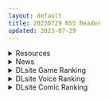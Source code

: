 ```yaml
---
layout: default
title: 20230729 RSS Reader
updated: 2023-07-29
---
```


<details class='content-parent'>
<summary>
Resources
</summary>
<details class='content-child'>
<summary>
<span class='rss-title'> 【新汉化作品】[自购][Recette] しゅがてん！-sugarfull tempering- / 甜糖热恋 汉化硬盘版[官方中文][3.13G][BDOD] </span> <a class='rss-link' href='https://www.south-plus.net/read.php?tid=1897736' target='_blank'>&nbsp;</a>
<div class='rss-published'> 🕛 20230728 16:28:57</div>
</summary>
<img src='https://img.imoutomoe.net/\images/2023/01/21/27c7eaadbecce96ec.jpg'/>
<img src='https://img.imoutomoe.net/\images/2023/01/21/157f228525c36581c.jpg'/>

<img src='https://img.imoutomoe.net/\images/2023/01/21/3f78ee02f16ad0175.jpg'/>
[img]https://img.imoutomoe.net/p_w_picpath/2023/01/2 ..
</details>
<details class='content-child'>
<summary>
<span class='rss-title'> [GPT翻+润色] [RJ189197](同人音声)[F.A.S] イジゲントリップ催眠 催眠音声CV:沢野ぽぷら / 野上菜月 </span> <a class='rss-link' href='https://gmgard.com/gm123154' target='_blank'>&nbsp;</a>
<div class='rss-published'> 🕛 20230728 14:37:30</div>
</summary>
<img src="https://api.asmr-200.com/api/cover/RJ189197.jpg?type=main" /><br /><p>注意事项：</p>
</details>
<details class='content-child'>
<summary>
<span class='rss-title'> [录屏动画][RJ090992][I]よめみお! </span> <a class='rss-link' href='https://gmgard.com/gm123153' target='_blank'>&nbsp;</a>
<div class='rss-published'> 🕛 20230728 14:37:30</div>
</summary>
<img src="https://static.gmgard.us/Images/upload/11458281629154729.jpg" /><br /><p>故事
终于到达终点的甜心澪和蜜月旅行!
我刚到南国海滩就被挤得团团转。
为了努力生孩子，新婚妻子澪在海边毫不顾忌别人的目光
推倒了!!</p>
</details>
<details class='content-child'>
<summary>
<span class='rss-title'> 第3页 上色完成 </span> <a class='rss-link' href='https://gmgard.com/gm123156' target='_blank'>&nbsp;</a>
<div class='rss-published'> 🕛 20230728 14:36:21</div>
</summary>
<img src="https://static.gmgard.us/Images/upload/16679282203211688.jpg" /><br /><p>抱歉才更新这么一段，有很多的坎坷需要我去解决，我很感谢你的关注，我们慢慢来。</p>
</details>
<details class='content-child'>
<summary>
<span class='rss-title'> [TMA] ディルドーマン CSCT-013 电锯人 Chainsaw Man (附原作) </span> <a class='rss-link' href='https://www.hacg.sbs/wp/96920.html' target='_blank'>&nbsp;</a>
<div class='rss-published'> 🕛 20230728 12:53:33</div>
</summary>
今天无意间看见TMA居然有新作，还是电锯人的cosplay，还是4K高清的真是有 &#8230; <a href="https://www.hacg.sbs/wp/96920.html">继续阅读 <span class="meta-nav">&#8594;</span></a>
</details>
<details class='content-child'>
<summary>
<span class='rss-title'> [无修正][未知字幕组][milky] 学艶七不思議 1+2 </span> <a class='rss-link' href='https://gmgard.com/gm123155' target='_blank'>&nbsp;</a>
<div class='rss-published'> 🕛 20230728 12:05:23</div>
</summary>
<img src="https://iili.io/HZnwF7p.gif" /><br /><p>三个学生作死请狐仙 然后被附身了 被附身的学生到处援交</p>
</details>
<details class='content-child'>
<summary>
<span class='rss-title'> 【新汉化作品】[自购][Innocent Grey] 殻ノ少女 FULL VOICE HD SIZE EDITION / 壳之少女 HD全语言高清重置版 汉化硬盘版[官方中英文][2.9G][BDOD </span> <a class='rss-link' href='https://www.south-plus.net/read.php?tid=1897308' target='_blank'>&nbsp;</a>
<div class='rss-published'> 🕛 20230728 09:17:51</div>
</summary>
<img src='https://img.imoutomoe.net/\images/2023/07/28/32c11196a6e1c7294b4c07eb23ede467.jpg'/>
<img src='https://img.imoutomoe.net/\images/2023/07/28/044c959c76d02f4a7.jpg'/>
<img src='https://img.imoutomoe.net/\images/2023/07/28/31b6d95eb466e2525.jpg'/>
[img]https://img.imoutomoe.net/p_w_pic ..
</details>

</details>
<details class='content-parent'>
<summary>
News
</summary>
<details class='content-child'>
<summary>
<span class='rss-title'> ASa Project 最新作《コイバナ恋愛》公開OP影片 </span> <a class='rss-link' href='https://home.gamer.com.tw/creationDetail.php?sn=5764131' target='_blank'>&nbsp;</a>
<div class='rss-published'> 🕛 20230728 15:19:28</div>
</summary>
<div align="center"><img border="0" class="gallery-image" src="https://i.imgur.com/wOvKClH.jpg" width="650" /></div><div><br /></div><div>曾製作<b>《フタマタ恋愛》</b>、<b>《</b><b>恋愛×ロワイアル</b><b>》</b>等作品的遊戲公司 ASa Project ，於今日(7/28)公開最新作<b>《コイバナ恋愛》</b>的OP影片，預定2023年9月29日發售。</div><div><br /></div><div><div class="videoWrapper"><div class="videoWrapper video-youtube"></div></div></div><div><br /></div><div align="center"><b><font size="4">【故事劇情】</font></b></div><div align="center"><div><div>因為少子化等等大人的原因，原先就讀的男子學校倒閉，</div><div>和鄰近的大小姐名門學校櫻華學園合併共學化。</div><div>主人公叶太和他的損友們從今年開始，就要轉學到櫻華學園。</div><div><br /></div><div>「「「如此難得的機會，好想要交到女朋友！！！」」」</div><div><br /></div><div>他們懷著這種平凡的慾望，</div><div>與尚未碰面的清純大小姐們的新生活，令他們心癢難耐。</div><div><br /></div><div>期盼已久的共學化開始的那一天，他們踏上前往花園的道路！然而────。</div><div><br /></div><div>「「「和想像的不一樣！！！」」」</div><div><br /></div><div>女生們的生活方式與自己的想像相差很大，讓他們傷透腦筋。</div><div>但是女孩們也覺得男生們跟預想的完全不同。</div><div><br /></div><div>「我心目中的王子殿下...和我想的不一樣」</div><div><br /></div><div>彼此的發展都沒有如自己所願。</div><div>即使如此，他們還是想談戀愛！想聊戀愛話題！！</div><div><br /></div><div>戀愛弱者互相幫助，用戀愛話題作為武器發出攻勢────</div><div>這是一群青春戀愛笨蛋們既可笑又可愛的戀愛奮鬥記。</div></div></div><div align="center"><br /></div><div align="center"><img border="0" class="gallery-image" src="https://i.imgur.com/cMcD1z8.png" width="305" /> <img border="0" class="gallery-image" src="https://i.imgur.com/tuZfFl9.png" width="305" /></div><div align="center"><img border="0" class="gallery-image" src="https://i.imgur.com/Nx9PZaI.png" width="305" /> <img border="0" class="gallery-image" src="https://i.imgur.com/UMY4mN5.png" width="305" /></div><div align="center"><img border="0" class="gallery-image" src="https://i.imgur.com/FNABGdo.png" width="305" /> <img border="0" class="gallery-image" src="https://i.imgur.com/Ti8yh6z.png" width="305" /></div><div align="center"><img border="0" class="gallery-image" src="https://i.imgur.com/AaXiDwZ.png" width="305" /> <img border="0" class="gallery-image" src="https://i.imgur.com/EuaQrld.png" width="305" /></div><div align="center"><img border="0" class="gallery-image" src="https://i.imgur.com/agHw1bX.png" width="305" /> <img border="0" class="gallery-image" src="https://i.imgur.com/xp8ZZd2.png" width="305" /></div><div align="center"><img border="0" class="gallery-image" src="https://i.imgur.com/zxT9QmJ.png" width="305" /> <img border="0" class="gallery-image" src="https://i.imgur.com/ersuiJT.png" width="305" /></div><div align="center"><img border="0" class="gallery-image" src="https://i.imgur.com/eEpcf1w.png" width="305" /> <img border="0" class="gallery-image" src="https://i.imgur.com/rCR45ih.png" width="305" /></div><div align="center"><img border="0" class="gallery-image" src="https://i.imgur.com/iFDlqVy.png" width="305" /></div><div align="center"><br /></div><div align="center"><br /></div><div align="left"><div><b><font size="4">CAST</font></b></div><div><div>乙女 こころ　CV：秋野花</div><div>安達 千依　CV：柊紗夜子</div><div>春風 めぐり　CV：蒼乃むすび</div><div>夕暮 常夜　CV：七種結花</div><div>小枝 楓美　CV：歩サラ</div><div>春風 いのり　CV：花寺香蓮</div><div>恋河原 未愛　CV：飴川紫乃</div><div>畔 小雀　CV：夜空あかり</div><div>遥 叶梨　CV：碓氷珊瑚</div><div>遥 未来　CV：アンスリウム蝶胡</div></div></div><div><div><br /></div></div><div><b><font size="4">STAFF</font></b></div><div><div>劇本：八日なのか</div><div>原畫：冬壱もんめ、結城リカ、夕凪セシナ</div><div>發售日：2023年9月29日</div><div>官網：<a href="https://ref.gamer.com.tw/redir.php?url=https%3A%2F%2Fwww.asa-pro.com%2Fkoibana%2F" target="_blank">https://www.asa-pro.com/koibana/</a></div></div><div><br /></div>
</details>
<details class='content-child'>
<summary>
<span class='rss-title'> Wonder Fool 最新作《彼方の人魚姫》公開OP影片 </span> <a class='rss-link' href='https://home.gamer.com.tw/creationDetail.php?sn=5764116' target='_blank'>&nbsp;</a>
<div class='rss-published'> 🕛 20230728 15:02:34</div>
</summary>
<div align="center"><img border="0" class="gallery-image" src="https://i.imgur.com/HGXxtUq.jpg" width="550" /></div><div align="center"><br /></div><div align="left"><div>曾製作<b>《</b><b>ユキイロサイン</b><b>》</b>、<b>《</b><b>まおかつ！-魔王と勇者のアイドル生活-</b><b>》</b>等作品的遊戲公司 Wonder Fool ，於今日(7/28)公開最新作<b>《彼方の人魚姫》</b>的OP影片，預定2023年10月27日發售。</div><div><br /></div><div><div class="videoWrapper"><div class="videoWrapper video-youtube"></div></div></div></div><div align="center"><br /></div><div align="center"><b><font size="4">【故事劇情】</font></b></div><div align="center"><div><div>位於日本南端附近的龍宮村。</div><div>時間緩慢流淌的村莊，充滿許多鄉土情懷的居民。</div><div><br /></div><div>自古以來，人們在這個與海相依的村落裡崇拜著人魚，</div><div>村中唯一的神社也是供奉著人魚。</div><div><br /></div><div>就在暑假即將結束的幾天前，</div><div>波島伊月的日常生活雖然平靜，卻也十分熱鬧。</div><div><br /></div><div>信仰虔誠、給人嚴謹印象的龍宮神社長女——内海日輪。</div><div>個性善良又內向害羞、夢想成為繪本作家的友人——鬼切畑葵。</div><div>他們三人遇見了不合時節的轉學生、成為新村民的少女——橘藍魚。</div><div><br /></div><div>居住在海外的她來到村落後，對於第一次見到的風景和習俗感到興奮不已。</div><div>她的開朗和積極，讓三人回想起過去他們失去的親密少女。</div><div><br /></div><div>每個人為短暫的相處時間增添色彩的情感，有著不輸給盛夏烈陽的熱情。</div><div><br /></div><div>懷有的秘密和微小的誤解。</div><div>希望與放棄、感情與冷靜。</div><div>這是在這夾縫之間所編織的夏日回憶。</div><div><br /></div><div>"如果當時"這樣的假設沒有意義，存在的只有"沒有如此發展"的現實。</div><div><br /></div><div>這是一個圍繞著飛逝而過的短暫夏日，為過去賦予意義的故事。</div></div><div><br /></div><div><img border="0" class="gallery-image" src="https://i.imgur.com/H3q39Ks.png" width="305" /> <img border="0" class="gallery-image" src="https://i.imgur.com/XDFaPik.png" width="305" /></div><div><img border="0" class="gallery-image" src="https://i.imgur.com/eEMF1RS.png" width="305" /> <img border="0" class="gallery-image" src="https://i.imgur.com/bJewUUk.png" width="305" /></div><div><img border="0" class="gallery-image" src="https://i.imgur.com/7tBxFmD.png" width="305" /> <img border="0" class="gallery-image" src="https://i.imgur.com/pIRAt02.png" width="305" /></div><div><img border="0" class="gallery-image" src="https://i.imgur.com/BLIbOj0.png" width="305" /> <img border="0" class="gallery-image" src="https://i.imgur.com/GsfaCrL.png" width="305" /></div><div><img border="0" class="gallery-image" src="https://i.imgur.com/mL0OElz.png" width="305" /> <img border="0" class="gallery-image" src="https://i.imgur.com/o3Qjmfh.png" width="305" /></div><div><img border="0" class="gallery-image" src="https://i.imgur.com/NMW7N0M.png" width="305" /> <img border="0" class="gallery-image" src="https://i.imgur.com/u5p6NPn.png" width="305" /></div><div><img border="0" class="gallery-image" src="https://i.imgur.com/iYq535s.png" width="305" /></div><div><br /></div></div><div align="center"><br /></div><div align="left"><b><font size="4">CAST</font></b></div><div><div align="left"><div><div>橘 藍魚　CV：夏和小</div><div>内海 日輪　CV：月野きいろ</div><div>鬼切畑 葵　CV：小波すず</div><div>赤江 知夏　CV：桃井いちご</div><div>寺原 沙織　CV：橘まお</div><div>内海 隼人　CV：和央きりか</div><div>橘 鈴魚　CV：榎本ねむ</div></div><div><br /></div></div><div align="left"><font size="4"><b>STAFF</b></font></div><div><div align="left">劇本：冬野どんぶく</div><div align="left">原畫：うみこ</div><div align="left">發售日：2023年10月27日</div><div align="left">官網：<a href="https://ref.gamer.com.tw/redir.php?url=http%3A%2F%2Fwonder-fool.jp%2Fningyohime%2F" target="_blank">http://wonder-fool.jp/ningyohime/</a></div></div></div><div align="left"><br /></div>
</details>

</details>
<details class='content-parent'>
<summary>
DLsite Game Ranking
</summary>
<details class='content-child'>
<summary>
<span class='rss-title'> EROTASII -精霊からの試練編- [惰眠ズ/精霊ぴぃねす] </span> <a class='rss-link' href='https://www.dlsite.com/maniax/work/=/product_id/RJ369260.html' target='_blank'>&nbsp;</a>
<div class='rss-published'> 🕛 20230729 13:09:07</div>
</summary>
<img src ="http://img.dlsite.jp/modpub/images2/work/doujin/RJ370000/RJ369260_img_main.jpg"/><br/>【本格3DアクションRPG × エロ】
</details>
<details class='content-child'>
<summary>
<span class='rss-title'> 護身術道場 秘密のNTRレッスン [WAKUWAKU] </span> <a class='rss-link' href='https://www.dlsite.com/maniax/work/=/product_id/RJ01053661.html' target='_blank'>&nbsp;</a>
<div class='rss-published'> 🕛 20230729 13:09:07</div>
</summary>
<img src ="http://img.dlsite.jp/modpub/images2/work/doujin/RJ01054000/RJ01053661_img_main.jpg"/><br/>これはシミュレーション系のエロゲーで、ユーモアな要素が盛り込まれています。
</details>
<details class='content-child'>
<summary>
<span class='rss-title'> カリンズ・プリズン ジムトレーナーDLC [Remtairy (レムテイリー)] </span> <a class='rss-link' href='https://www.dlsite.com/maniax/work/=/product_id/RJ01063435.html' target='_blank'>&nbsp;</a>
<div class='rss-published'> 🕛 20230729 13:09:07</div>
</summary>
<img src ="http://img.dlsite.jp/modpub/images2/work/doujin/RJ01064000/RJ01063435_img_main.jpg"/><br/>カリンがジムのトレーナーとして囚人たちをもてあそぶミニゲーム。ボーナス特典としてバトルスキルに新規ボイスを同梱!
</details>
<details class='content-child'>
<summary>
<span class='rss-title'> モブ娘捕獲学園 [おいなりソフト(肩引こ)] </span> <a class='rss-link' href='https://www.dlsite.com/maniax/work/=/product_id/RJ401895.html' target='_blank'>&nbsp;</a>
<div class='rss-published'> 🕛 20230729 13:09:07</div>
</summary>
<img src ="http://img.dlsite.jp/modpub/images2/work/doujin/RJ402000/RJ401895_img_main.jpg"/><br/>モブ娘達を抜き打ち審査!エッチなお仕置きも出来ちゃうシミュレーション
</details>
<details class='content-child'>
<summary>
<span class='rss-title'> 満車率300% 弐:Append.1 保母さん連結ぱっち [ベルゼブブ] </span> <a class='rss-link' href='https://www.dlsite.com/maniax/work/=/product_id/RJ01026164.html' target='_blank'>&nbsp;</a>
<div class='rss-published'> 🕛 20230729 13:09:07</div>
</summary>
<img src ="http://img.dlsite.jp/modpub/images2/work/doujin/RJ01027000/RJ01026164_img_main.jpg"/><br/>満車率300%弐のアップグレードデータです。
</details>

</details>
<details class='content-parent'>
<summary>
DLsite Voice Ranking
</summary>
<details class='content-child'>
<summary>
<span class='rss-title'> 小穴按摩・特别之夜 [青春×フェティシズム] </span> <a class='rss-link' href='https://www.dlsite.com/maniax/work/=/product_id/RJ01078989.html' target='_blank'>&nbsp;</a>
<div class='rss-published'> 🕛 20230729 13:09:11</div>
</summary>
<img src ="http://img.dlsite.jp/modpub/images2/work/doujin/RJ01079000/RJ01078989_img_main.jpg"/><br/>青春岁月,没有又如何。但仅限今晚也好,请过上充满欢乐甜美色色的一晚吧!仅限一晚的按摩师女主角们大集结♪为您献上极致色情的集锦型物语。成年人的青春,要体验一下看看吗?
</details>
<details class='content-child'>
<summary>
<span class='rss-title'> 小穴按摩・特別之夜 [青春×フェティシズム] </span> <a class='rss-link' href='https://www.dlsite.com/maniax/work/=/product_id/RJ01078993.html' target='_blank'>&nbsp;</a>
<div class='rss-published'> 🕛 20230729 13:09:11</div>
</summary>
<img src ="http://img.dlsite.jp/modpub/images2/work/doujin/RJ01079000/RJ01078993_img_main.jpg"/><br/>青春歲月,沒有又如何。但僅限今晚也好,請過上充滿歡樂甜美色色的一晚吧!僅限一晚的按摩師女主角們大集結♪為您獻上極致色情的合集型物語。成年人的青春,要體驗一下看看嗎?
</details>
<details class='content-child'>
<summary>
<span class='rss-title'> 【添い寝えっち】甘やかし上手で癒してくれる同棲お姉ちゃん。【癒しおま◯こ】 [桃色みんと] </span> <a class='rss-link' href='https://www.dlsite.com/maniax/work/=/product_id/RJ01065779.html' target='_blank'>&nbsp;</a>
<div class='rss-published'> 🕛 20230729 13:09:11</div>
</summary>
<img src ="http://img.dlsite.jp/modpub/images2/work/doujin/RJ01066000/RJ01065779_img_main.jpg"/><br/>貴方を溺愛して止まないエッチなお姉ちゃんに密着され、ひたすら甘やかし添い寝で囁きおま◯こをされたい…。「君だけの甘トロ溺愛おまんこで...おかしくなっちゃえ...♪」甘えん坊の貴方を小さい頃からお世話してくれるドスケベなお姉ちゃん。大きなおっぱいに包まれる贅沢なぬくぬくオマ◯コ性活を始めてみませんか?
</details>
<details class='content-child'>
<summary>
<span class='rss-title'> 小穴按摩·特别包 [青春×フェティシズム] </span> <a class='rss-link' href='https://www.dlsite.com/maniax/work/=/product_id/RJ01081182.html' target='_blank'>&nbsp;</a>
<div class='rss-published'> 🕛 20230729 13:09:11</div>
</summary>
<img src ="http://img.dlsite.jp/modpub/images2/work/doujin/RJ01082000/RJ01081182_img_main.jpg"/><br/>超级特大量650分钟!小穴按摩,全部装进去了! 到2023年现在为止发布的小穴按摩系列“真实恋爱小穴按摩”“认真恋爱小穴按摩”“真心恋爱小穴按摩”“纯情恋爱小穴按摩”“单蠢恋爱小〇按摩”以上的5作挤挤地整合在了一个包里!
</details>
<details class='content-child'>
<summary>
<span class='rss-title'> 【広東語音声】跆拳道少女のくすぐり恋愛【類adv動画/CG付】 [MAO] </span> <a class='rss-link' href='https://www.dlsite.com/maniax/work/=/product_id/RJ01079240.html' target='_blank'>&nbsp;</a>
<div class='rss-published'> 🕛 20230729 13:09:11</div>
</summary>
<img src ="http://img.dlsite.jp/modpub/images2/work/doujin/RJ01080000/RJ01079240_img_main.jpg"/><br/>【足フェチ/広東語音声】 大学との別れを告げるために校門に向かっていると……彼女から電話がありました……
</details>

</details>
<details class='content-parent'>
<summary>
DLsite Comic Ranking
</summary>
<details class='content-child'>
<summary>
<span class='rss-title'> 夏のヤリなおし4 [水蓮の宿] </span> <a class='rss-link' href='https://www.dlsite.com/maniax/work/=/product_id/RJ01073324.html' target='_blank'>&nbsp;</a>
<div class='rss-published'> 🕛 20230729 13:09:13</div>
</summary>
<img src ="http://img.dlsite.jp/modpub/images2/work/doujin/RJ01074000/RJ01073324_img_main.jpg"/><br/>夏×田舎×隣家の美人母×汗だくセックス  誰もが一度は夢想し求めたであろう 最高の‘夏’をサークル‘水蓮の宿’が描き出す  幼馴染の母(元教師)xかつての教え子
</details>
<details class='content-child'>
<summary>
<span class='rss-title'> 熱血女装少年ヒーローのキミがメンヘラ女にTSしてモブ♀戦闘員に堕ちる漫画 -邪淫TS洗脳 トランス・モブ・セントーインR- [やせうまロール] </span> <a class='rss-link' href='https://www.dlsite.com/maniax/work/=/product_id/RJ01075623.html' target='_blank'>&nbsp;</a>
<div class='rss-published'> 🕛 20230729 13:09:13</div>
</summary>
<img src ="http://img.dlsite.jp/modpub/images2/work/doujin/RJ01076000/RJ01075623_img_main.jpg"/><br/>ラバースーツのピッチリ少年ヒーローが、悪の組織で性依存のメンヘラ♀モブ戦闘員に悪堕ちTS!!前日譚同梱で前作読んでなくても楽しめます!トータル40P越え!
</details>
<details class='content-child'>
<summary>
<span class='rss-title'> 寄生されてHなエイリアンにされちゃう娘の話 Alien's Egg 「Abandoned Ship」 [Heno2] </span> <a class='rss-link' href='https://www.dlsite.com/maniax/work/=/product_id/RJ01053011.html' target='_blank'>&nbsp;</a>
<div class='rss-published'> 🕛 20230729 13:09:13</div>
</summary>
<img src ="http://img.dlsite.jp/modpub/images2/work/doujin/RJ01054000/RJ01053011_img_main.jpg"/><br/>寄生されてHなエイリアンにされちゃう娘たちの話。寄生・異形化・悪堕ちアリの成人向け漫画です。
</details>
<details class='content-child'>
<summary>
<span class='rss-title'> 平凡JKとふしぎなおクスリ [Yumemi Dream Land] </span> <a class='rss-link' href='https://www.dlsite.com/maniax/work/=/product_id/RJ01072394.html' target='_blank'>&nbsp;</a>
<div class='rss-published'> 🕛 20230729 13:09:13</div>
</summary>
<img src ="http://img.dlsite.jp/modpub/images2/work/doujin/RJ01073000/RJ01072394_img_main.jpg"/><br/>クラスの人気者に誘われて、カラオケに行った平凡なJKミキ。気が付けば、2つの穴の処女が奪われていて……。
</details>
<details class='content-child'>
<summary>
<span class='rss-title'> 退魔師の淫堕-相馬日奈編(4) [New World] </span> <a class='rss-link' href='https://www.dlsite.com/maniax/work/=/product_id/RJ01081504.html' target='_blank'>&nbsp;</a>
<div class='rss-published'> 🕛 20230729 13:09:13</div>
</summary>
<img src ="http://img.dlsite.jp/modpub/images2/work/doujin/RJ01082000/RJ01081504_img_main.jpg"/><br/>少女退魔師の末路、私が知らないところで、幼馴染は見知らぬ人と変わった
</details>

</details>
